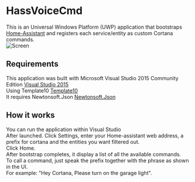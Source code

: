 # HassVoiceCmd

This is an Universal Windows Platform (UWP) application that bootstraps [Home-Assistant](http://Home-Assistant.io">http://Home-Assistant.io) and registers each service/entity as custom Cortana commands.<br/>
![Screen](HassVoiceCmd-Screen.png)

## Requirements

This application was built with Microsoft Visual Studio 2015 Community Edition [Visual Studio 2015](https://www.visualstudio.com/vs/community)<br/>
Using Template10 [Template10](https://github.com/Windows-XAML/Template10)<br/>
It requires Newtonsoft.Json [Newtonsoft.Json](http://www.newtonsoft.com/json">http://www.newtonsoft.com/json)<br/>

## How it works

You can run the application within Visual Studio<br/>
After launched. Click Settings, enter your Home-assistant web address, a prefix for cortana and the entities you want filtered out.<br/>
Click Home.<br/>
After bootstrap completes, it display a list of all the available commands.<br/>
To call a command, just speak the prefix together with the phrase as shown in the UI.<br/>
For example: "Hey Cortana, Please turn on the garage light".<br/>
